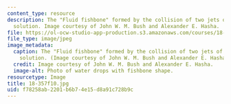 ```yaml
---
content_type: resource
description: The "Fluid fishbone" formed by the collision of two jets of a glycerine-water
  solution. Image courtesy of John W. M. Bush and Alexander E. Hasha.
file: https://ol-ocw-studio-app-production.s3.amazonaws.com/courses/18-357-interfacial-phenomena-fall-2010/f78258ab2201b6b74e15d8a91c728b9c_18-357f10.jpg
file_type: image/jpeg
image_metadata:
  caption: The "Fluid fishbone" formed by the collision of two jets of a glycerine-water
    solution. (Image courtesy of John W. M. Bush and Alexander E. Hasha.)
  credit: Image courtesy of John W. M. Bush and Alexander E. Hasha.
  image-alt: Photo of water drops with fishbone shape.
resourcetype: Image
title: 18-357f10.jpg
uid: f78258ab-2201-b6b7-4e15-d8a91c728b9c
---
```

